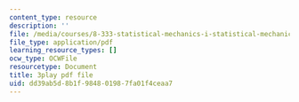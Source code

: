 ```yaml
---
content_type: resource
description: ''
file: /media/courses/8-333-statistical-mechanics-i-statistical-mechanics-of-particles-fall-2013/dd39ab5d8b1f984801987fa01f4ceaa7_hRHzPaDpgu0.pdf
file_type: application/pdf
learning_resource_types: []
ocw_type: OCWFile
resourcetype: Document
title: 3play pdf file
uid: dd39ab5d-8b1f-9848-0198-7fa01f4ceaa7
---
```

